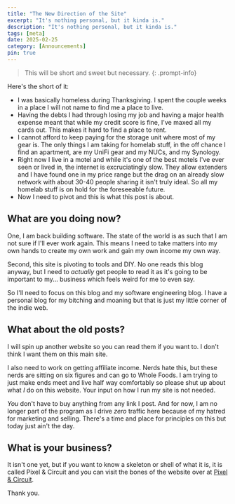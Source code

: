 ```yaml
---
title: "The New Direction of the Site"
excerpt: "It's nothing personal, but it kinda is."
description: "It's nothing personal, but it kinda is."
tags: [meta]
date: 2025-02-25
category: [Announcements]
pin: true
---
```


> This will be short and sweet but necessary.
{: .prompt-info}

Here's the short of it:

- I was basically homeless during Thanksgiving. I spent the couple weeks in a place I will not name to find me a place to live.
- Having the debts I had through losing my job and having a major health expense meant that while my credit score is fine, I've maxed all my cards out. This makes it hard to find a place to rent.
- I cannot afford to keep paying for the storage unit where most of my gear is. The only things I am taking for homelab stuff, in the off chance I find an apartment, are my UniFi gear and my NUCs, and my Synology.
- Right now I live in a motel and while it's one of the best motels I've ever seen or lived in, the internet is excruciatingly slow. They allow extenders and I have found one in my price range but the drag on an already slow network with about 30-40 people sharing it isn't truly ideal. So all my homelab stuff is on hold for the foreseeable future.
- Now I need to pivot and this is what this post is about.

## What are you doing now?

One, I am back building software. The state of the world is as such that I am not sure if I'll ever work again. This means I need to take matters into my own hands to create my own work and gain my own income my own way.

Second, this site is pivoting to tools and DIY. No one reads this blog anyway, but I need to _actually_ get people to read it as it's going to be important to my... business which feels weird for me to even say.

So I'll need to focus on this blog and my software engineering blog. I have a personal blog for my bitching and moaning but that is just my little corner of the indie web.

## What about the old posts?

I will spin up another website so you can read them if you want to. I don't think I want them on this main site.

I also need to work on getting affiliate income. Nerds hate this, but these nerds are sitting on six figures and can go to Whole Foods. I am trying to just make ends meet and live half way comfortably so please shut up about what _I_ do on this website. Your input on how I run my site is not needed.

_You_ don't have to buy anything from any link I post. And for now, I am no longer part of the program as I drive _zero_ traffic here because of my hatred for marketing and selling. There's a time and place for principles on this but today just ain't the day.

## What is your business?

It isn't one yet, but if you want to know a skeleton or shell of what it is, it is called Pixel & Circuit and you can visit the bones of the website over at [Pixel & Circuit](https://pxlandcircuit.shop).

Thank you.
